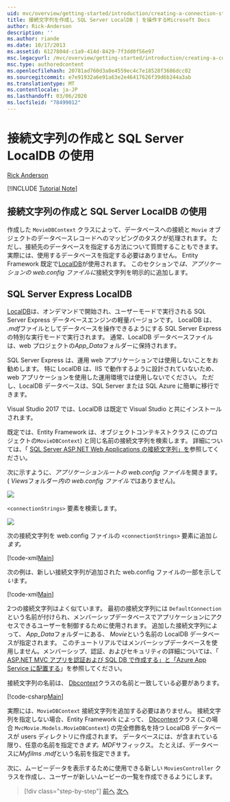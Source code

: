 ```yaml
---
uid: mvc/overview/getting-started/introduction/creating-a-connection-string
title: 接続文字列を作成し SQL Server LocalDB | を操作するMicrosoft Docs
author: Rick-Anderson
description: ''
ms.author: riande
ms.date: 10/17/2013
ms.assetid: 6127804d-c1a9-414d-8429-7f3dd0f56e97
msc.legacyurl: /mvc/overview/getting-started/introduction/creating-a-connection-string
msc.type: authoredcontent
ms.openlocfilehash: 20781ad760d3a0e4559ec4c7e18528f3686dcc02
ms.sourcegitcommit: e7e91932a6e91a63e2e46417626f39d6b244a3ab
ms.translationtype: MT
ms.contentlocale: ja-JP
ms.lasthandoff: 03/06/2020
ms.locfileid: "78499012"
---
```

# <a name="creating-a-connection-string-and-working-with-sql-server-localdb"></a>接続文字列の作成と SQL Server LocalDB の使用

[Rick Anderson](https://twitter.com/RickAndMSFT)

[!INCLUDE [Tutorial Note](index.md)]

## <a name="creating-a-connection-string-and-working-with-sql-server-localdb"></a>接続文字列の作成と SQL Server LocalDB の使用

作成した `MovieDBContext` クラスによって、データベースへの接続と `Movie` オブジェクトのデータベースレコードへのマッピングのタスクが処理されます。 ただし、接続先のデータベースを指定する方法について質問することもできます。 実際には、使用するデータベースを指定する必要はありません。 Entity Framework 既定で[LocalDB](https://docs.microsoft.com/sql/database-engine/configure-windows/sql-server-2016-express-localdb)が使用されます。 このセクションで*は、アプリケーションの web.config ファイルに*接続文字列を明示的に追加します。

## <a name="sql-server-express-localdb"></a>SQL Server Express LocalDB

[LocalDB](https://docs.microsoft.com/sql/database-engine/configure-windows/sql-server-2016-express-localdb)は、オンデマンドで開始され、ユーザーモードで実行される SQL Server Express データベースエンジンの軽量バージョンです。 LocalDB は、 *.mdf*ファイルとしてデータベースを操作できるようにする SQL Server Express の特別な実行モードで実行されます。 通常、LocalDB データベースファイルは、web プロジェクトの*App\_Data*フォルダーに保持されます。

SQL Server Express は、運用 web アプリケーションでは使用しないことをお勧めします。 特に LocalDB は、IIS で動作するように設計されていないため、web アプリケーションを使用した運用環境では使用しないでください。 ただし、LocalDB データベースは、SQL Server または SQL Azure に簡単に移行できます。

Visual Studio 2017 では、LocalDB は既定で Visual Studio と共にインストールされます。

既定では、Entity Framework は、オブジェクトコンテキストクラス (このプロジェクトの`MovieDBContext`) と同じ名前の接続文字列を検索します。 詳細については、「 [SQL Server ASP.NET Web Applications の接続文字列」を](https://msdn.microsoft.com/library/jj653752.aspx)参照してください。

次に示すように、*アプリケーションルートの web.config ファイル*を開きます。 ( *Views*フォルダー*内の web.config ファイルで*はありません)。

![](creating-a-connection-string/_static/image1.png)

`<connectionStrings>` 要素を検索します。

![](creating-a-connection-string/_static/image2.png)

次の接続文字列を web.config ファイルの `<connectionStrings>` 要素に追加*します。*

[!code-xml[Main](creating-a-connection-string/samples/sample1.xml)]

次の例は、新しい接続文字列が追加された web.config ファイルの一部を示して*い*ます。

[!code-xml[Main](creating-a-connection-string/samples/sample2.xml)]

2つの接続文字列はよく似ています。 最初の接続文字列には `DefaultConnection` という名前が付けられ、メンバーシップデータベースでアプリケーションにアクセスできるユーザーを制御するために使用されます。 追加した接続文字列によって、 *App\_Data*フォルダーにある、 *Movie*という名前の LocalDB データベースが指定されます。 このチュートリアルではメンバーシップデータベースを使用しません。メンバーシップ、認証、およびセキュリティの詳細については、「 [ASP.NET MVC アプリを認証および SQL DB で作成する」と「Azure App Service に配置する](https://docs.microsoft.com/aspnet/core/security/authorization/secure-data)」を参照してください。

接続文字列の名前は、 [Dbcontext](https://msdn.microsoft.com/library/system.data.entity.dbcontext(v=vs.103).aspx)クラスの名前と一致している必要があります。

[!code-csharp[Main](creating-a-connection-string/samples/sample3.cs?highlight=15)]

実際には、`MovieDBContext` 接続文字列を追加する必要はありません。 接続文字列を指定しない場合、Entity Framework によって、 [Dbcontext](https://msdn.microsoft.com/library/system.data.entity.dbcontext(v=vs.103).aspx)クラス (この場合 `MvcMovie.Models.MovieDBContext`) の完全修飾名を持つ LocalDB データベースが users ディレクトリに作成されます。 データベースには、が含まれている限り、任意の名前を指定でき*ます。MDF*サフィックス。 たとえば、データベースに*Myfilms .mdf*という名前を指定できます。

次に、ムービーデータを表示するために使用できる新しい `MoviesController` クラスを作成し、ユーザーが新しいムービーの一覧を作成できるようにします。

> [!div class="step-by-step"]
> [前へ](adding-a-model.md)
> [次へ](accessing-your-models-data-from-a-controller.md)
